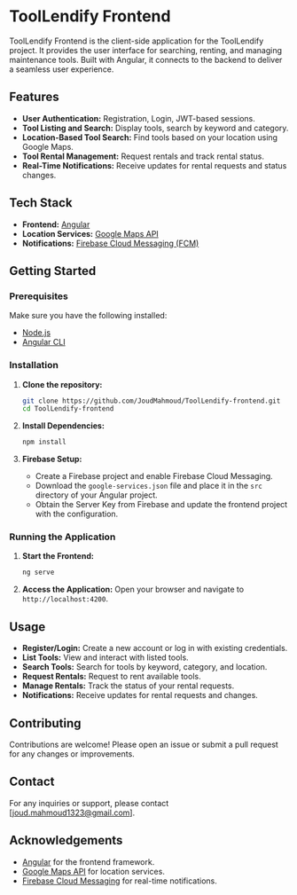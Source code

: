 # ToolLendify Frontend

ToolLendify Frontend is the client-side application for the ToolLendify project. It provides the user interface for searching, renting, and managing maintenance tools. Built with Angular, it connects to the backend to deliver a seamless user experience.

## Features

- **User Authentication:** Registration, Login, JWT-based sessions.
- **Tool Listing and Search:** Display tools, search by keyword and category.
- **Location-Based Tool Search:** Find tools based on your location using Google Maps.
- **Tool Rental Management:** Request rentals and track rental status.
- **Real-Time Notifications:** Receive updates for rental requests and status changes.

## Tech Stack

- **Frontend:** [Angular](https://angular.io/)
- **Location Services:** [Google Maps API](https://developers.google.com/maps)
- **Notifications:** [Firebase Cloud Messaging (FCM)](https://firebase.google.com/docs/cloud-messaging)

## Getting Started

### Prerequisites

Make sure you have the following installed:

- [Node.js](https://nodejs.org/)
- [Angular CLI](https://angular.io/cli)

### Installation

1. **Clone the repository:**
    ```bash
    git clone https://github.com/JoudMahmoud/ToolLendify-frontend.git
    cd ToolLendify-frontend
    ```

2. **Install Dependencies:**
    ```bash
    npm install
    ```

3. **Firebase Setup:**
    - Create a Firebase project and enable Firebase Cloud Messaging.
    - Download the `google-services.json` file and place it in the `src` directory of your Angular project.
    - Obtain the Server Key from Firebase and update the frontend project with the configuration.

### Running the Application

1. **Start the Frontend:**
    ```bash
    ng serve
    ```

2. **Access the Application:**
    Open your browser and navigate to `http://localhost:4200`.

## Usage

- **Register/Login:** Create a new account or log in with existing credentials.
- **List Tools:** View and interact with listed tools.
- **Search Tools:** Search for tools by keyword, category, and location.
- **Request Rentals:** Request to rent available tools.
- **Manage Rentals:** Track the status of your rental requests.
- **Notifications:** Receive updates for rental requests and changes.

## Contributing

Contributions are welcome! Please open an issue or submit a pull request for any changes or improvements.


## Contact

For any inquiries or support, please contact [joud.mahmoud1323@gmail.com].

## Acknowledgements

- [Angular](https://angular.io/) for the frontend framework.
- [Google Maps API](https://developers.google.com/maps) for location services.
- [Firebase Cloud Messaging](https://firebase.google.com/docs/cloud-messaging) for real-time notifications.
